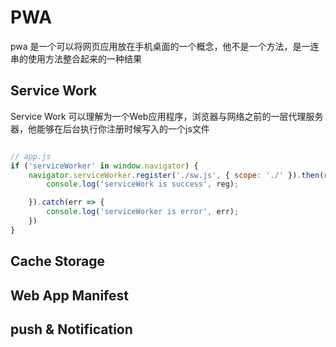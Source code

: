 # PWA

pwa 是一个可以将网页应用放在手机桌面的一个概念，他不是一个方法，是一连串的使用方法整合起来的一种结果

## Service Work

Service Work 可以理解为一个Web应用程序，浏览器与网络之前的一层代理服务器，他能够在后台执行你注册时候写入的一个js文件

``` javascript

// app.js
if ('serviceWorker' in window.navigator) {
    navigator.serviceWorker.register('./sw.js', { scope: './' }).then(reg => {
        console.log('serviceWork is success', reg);

    }).catch(err => {
        console.log('serviceWorker is error', err);
    })
}

```

## Cache Storage

## Web App Manifest

## push & Notification
